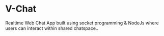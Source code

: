 # V-Chat
Realtime Web Chat App built using socket programming & NodeJs where users can interact within shared chatspace..
